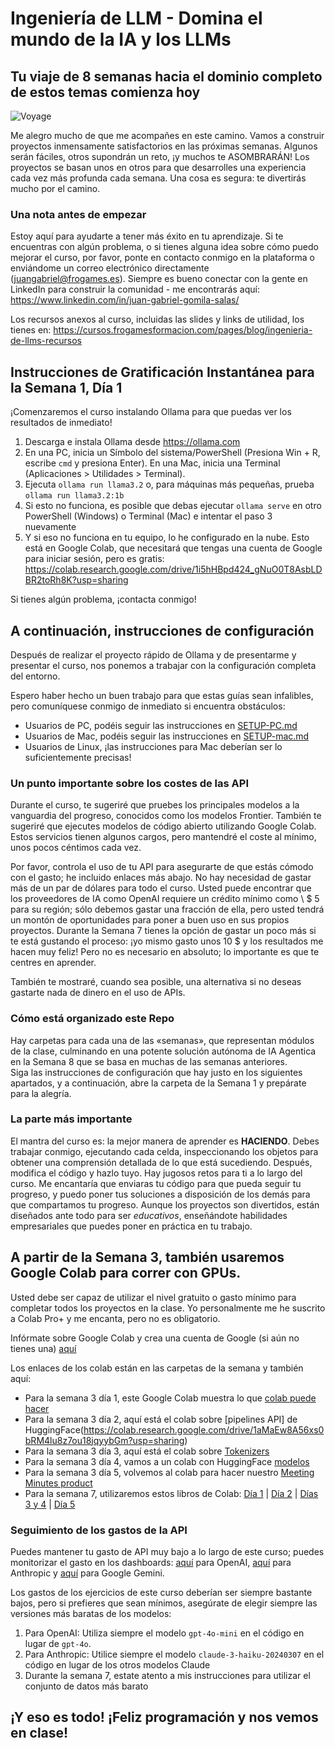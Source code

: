 # Ingeniería de LLM  - Domina el mundo de la IA y los LLMs

## Tu viaje de 8 semanas hacia el dominio completo de estos temas comienza hoy

![Voyage](voyage.jpg)


Me alegro mucho de que me acompañes en este camino. Vamos a construir proyectos inmensamente satisfactorios en las próximas semanas. Algunos serán fáciles, otros supondrán un reto, ¡y muchos te ASOMBRARÁN! Los proyectos se basan unos en otros para que desarrolles una experiencia cada vez más profunda cada semana. Una cosa es segura: te divertirás mucho por el camino.


### Una nota antes de empezar

Estoy aquí para ayudarte a tener más éxito en tu aprendizaje. Si te encuentras con algún problema, o si tienes alguna idea sobre cómo puedo mejorar el curso, por favor, ponte en contacto conmigo en la plataforma o enviándome un correo electrónico directamente (juangabriel@frogames.es). Siempre es bueno conectar con la gente en LinkedIn para construir la comunidad - me encontrarás aquí:  
[https://www.linkedin.com/in/juan-gabriel-gomila-salas/
](https://www.linkedin.com/in/juan-gabriel-gomila-salas/)


Los recursos anexos al curso, incluidas las slides y links de utilidad, los tienes en: https://cursos.frogamesformacion.com/pages/blog/ingenieria-de-llms-recursos

## Instrucciones de Gratificación Instantánea para la Semana 1, Día 1

¡Comenzaremos el curso instalando Ollama para que puedas ver los resultados de inmediato!
1. Descarga e instala Ollama desde https://ollama.com
2. En una PC, inicia un Símbolo del sistema/PowerShell (Presiona Win + R, escribe `cmd` y presiona Enter). En una Mac, inicia una Terminal (Aplicaciones > Utilidades > Terminal).
3. Ejecuta `ollama run llama3.2` o, para máquinas más pequeñas, prueba `ollama run llama3.2:1b`
4. Si esto no funciona, es posible que debas ejecutar `ollama serve` en otro PowerShell (Windows) o Terminal (Mac) e intentar el paso 3 nuevamente
5. Y si eso no funciona en tu equipo, lo he configurado en la nube. Esto está en Google Colab, que necesitará que tengas una cuenta de Google para iniciar sesión, pero es gratis: https://colab.research.google.com/drive/1i5hHBpd424_gNuO0T8AsbLDBR2toRh8K?usp=sharing 

Si tienes algún problema, ¡contacta conmigo!

## A continuación, instrucciones de configuración

Después de realizar el proyecto rápido de Ollama y de presentarme y presentar el curso, nos ponemos a trabajar con la configuración completa del entorno.

Espero haber hecho un buen trabajo para que estas guías sean infalibles, pero comuníquese conmigo de inmediato si encuentra obstáculos:

- Usuarios de PC, podéis seguir las instrucciones en [SETUP-PC.md](SETUP-PC.md)
- Usuarios de Mac, podéis seguir las instrucciones en [SETUP-mac.md](SETUP-mac.md)
- Usuarios de Linux, ¡las instrucciones para Mac deberían ser lo suficientemente precisas!

### Un punto importante sobre los costes de las API

Durante el curso, te sugeriré que pruebes los principales modelos a la vanguardia del progreso, conocidos como los modelos Frontier. También te sugeriré que ejecutes modelos de código abierto utilizando Google Colab. Estos servicios tienen algunos cargos, pero mantendré el coste al mínimo, unos pocos céntimos cada vez.

Por favor, controla el uso de tu API para asegurarte de que estás cómodo con el gasto; he incluido enlaces más abajo. No hay necesidad de gastar más de un par de dólares para todo el curso. Usted puede encontrar que los proveedores de IA como OpenAI requiere un crédito mínimo como \ $ 5 para su región; sólo debemos gastar una fracción de ella, pero usted tendrá un montón de oportunidades para poner a buen uso en sus propios proyectos. Durante la Semana 7 tienes la opción de gastar un poco más si te está gustando el proceso: ¡yo mismo gasto unos 10 $ y los resultados me hacen muy feliz! Pero no es necesario en absoluto; lo importante es que te centres en aprender.

También te mostraré, cuando sea posible, una alternativa si no deseas gastarte nada de dinero en el uso de APIs.


### Cómo está organizado este Repo

Hay carpetas para cada una de las «semanas», que representan módulos de la clase, culminando en una potente solución autónoma de IA Agentica en la Semana 8 que se basa en muchas de las semanas anteriores.    
Siga las instrucciones de configuración que hay justo en los siguientes apartados, y a continuación, abre la carpeta de la Semana 1 y prepárate para la alegría.


### La parte más importante

El mantra del curso es: la mejor manera de aprender es **HACIENDO**. Debes trabajar conmigo, ejecutando cada celda, inspeccionando los objetos para obtener una comprensión detallada de lo que está sucediendo. Después, modifica el código y hazlo tuyo. Hay jugosos retos para ti a lo largo del curso. Me encantaría que enviaras tu código para que pueda seguir tu progreso, y puedo poner tus soluciones a disposición de los demás para que compartamos tu progreso. Aunque los proyectos son divertidos, están diseñados ante todo para ser _educativos_, enseñándote habilidades empresariales que puedes poner en práctica en tu trabajo.



## A partir de la Semana 3, también usaremos Google Colab para correr con GPUs.

Usted debe ser capaz de utilizar el nivel gratuito o gasto mínimo para completar todos los proyectos en la clase. Yo personalmente me he suscrito a Colab Pro+ y me encanta, pero no es obligatorio.

Infórmate sobre Google Colab y crea una cuenta de Google (si aún no tienes una) [aquí](https://colab.research.google.com/)

Los enlaces de los colab están en las carpetas de la semana y también aquí:  
- Para la semana 3 día 1, este Google Colab muestra lo que [colab puede hacer](https://colab.research.google.com/drive/1DjcrYDZldAXKJ08x1uYIVCtItoLPk1Wr?usp=sharing)
- Para la semana 3 día 2, aquí está el colab sobre [pipelines API] de HuggingFace(https://colab.research.google.com/drive/1aMaEw8A56xs0bRM4lu8z7ou18jqyybGm?usp=sharing)
- Para la semana 3 día 3, aquí está el colab sobre [Tokenizers](https://colab.research.google.com/drive/1WD6Y2N7ctQi1X9wa6rpkg8UfyA4iSVuz?usp=sharing)
- Para la semana 3 día 4, vamos a un colab con HuggingFace [modelos](https://colab.research.google.com/drive/1hhR9Z-yiqjUe7pJjVQw4c74z_V3VchLy?usp=sharing)
- Para la semana 3 día 5, volvemos al colab para hacer nuestro [Meeting Minutes product](https://colab.research.google.com/drive/1KSMxOCprsl1QRpt_Rq0UqCAyMtPqDQYx?usp=sharing)
- Para la semana 7, utilizaremos estos libros de Colab: [Día 1](https://colab.research.google.com/drive/15rqdMTJwK76icPBxNoqhI7Ww8UM-Y7ni?usp=sharing) | [Día 2](https://colab.research.google.com/drive/1T72pbfZw32fq-clQEp-p8YQ4_qFKv4TP?usp=sharing) | [Días 3 y 4](https://colab.research.google.com/drive/1csEdaECRtjV_1p9zMkaKKjCpYnltlN3M?usp=sharing) | [Día 5](https://colab.research.google.com/drive/1igA0HF0gvQqbdBD4GkcK3GpHtuDLijYn?usp=sharing)





### Seguimiento de los gastos de la API

Puedes mantener tu gasto de API muy bajo a lo largo de este curso; puedes monitorizar el gasto en los dashboards: [aquí](https://platform.openai.com/usage) para OpenAI, [aquí](https://console.anthropic.com/settings/cost) para Anthropic y [aquí](https://console.cloud.google.com/apis/api/generativelanguage.googleapis.com/cost) para Google Gemini.

Los gastos de los ejercicios de este curso deberían ser siempre bastante bajos, pero si prefieres que sean mínimos, asegúrate de elegir siempre las versiones más baratas de los modelos:
1. Para OpenAI: Utiliza siempre el modelo `gpt-4o-mini` en el código en lugar de `gpt-4o`.
2. Para Anthropic: Utilice siempre el modelo `claude-3-haiku-20240307` en el código en lugar de los otros modelos Claude
3. Durante la semana 7, estate atento a mis instrucciones para utilizar el conjunto de datos más barato



## ¡Y eso es todo! ¡Feliz programación y nos vemos en clase!


